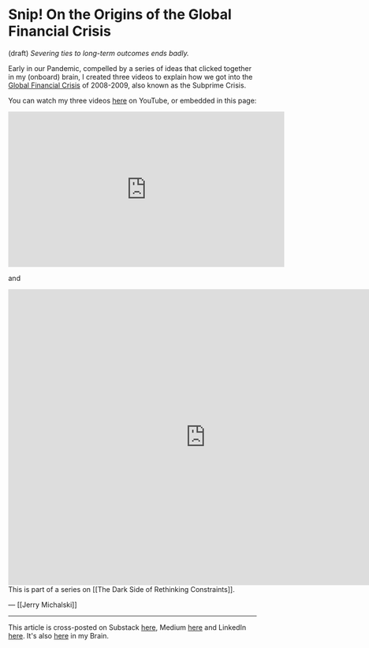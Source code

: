 # Snip! On the Origins of the Global Financial Crisis
(draft) 
*Severing ties to long-term outcomes ends badly.*

Early in our Pandemic, compelled by a series of ideas that clicked together in my (onboard) brain, I created three videos to explain how we got into the [Global Financial Crisis](https://en.wikipedia.org/wiki/2008_financial_crisis) of 2008-2009, also known as the Subprime Crisis. 

You can watch my three videos [here](https://www.youtube.com/playlist?list=PLreQNsM8LqWAGeus-IMnxcBAdeVNJ68Vn) on YouTube, or embedded in this page:

<iframe width="560" height="315" src="https://www.youtube.com/embed/videoseries?si=lHx3SJ79MgjebyE6&amp;list=PLreQNsM8LqWAGeus-IMnxcBAdeVNJ68Vn" title="YouTube video player" frameborder="0" allow="accelerometer; autoplay; clipboard-write; encrypted-media; gyroscope; picture-in-picture; web-share" referrerpolicy="strict-origin-when-cross-origin" allowfullscreen></iframe>

and

<iframe width="800" height="600" src="https://app.thebrain.com/brain/3d80058c-14d8-5361-0b61-a061f89baf87/7f04faad-5a3d-5d69-ef05-81ef13b78e75" frameborder="0"></iframe> 
This is part of a series on [[The Dark Side of Rethinking Constraints]]. 

— [[Jerry Michalski]] 

--- 
This article is cross-posted on Substack [here](), Medium [here]() and LinkedIn [here](). It's also [here]() in my Brain. 
